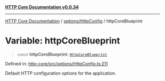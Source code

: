 [**HTTP Core Documentation v0.0.34**](../../../README.md)

***

[HTTP Core Documentation](../../../modules.md) / [options/HttpConfig](../README.md) / httpCoreBlueprint

# Variable: httpCoreBlueprint

> `const` **httpCoreBlueprint**: [`HttpCoreBlueprint`](../interfaces/HttpCoreBlueprint.md)

Defined in: [http-core/src/options/HttpConfig.ts:211](https://github.com/stonemjs/http-core/blob/eaa01dbfed8a1d56fab239821e27802dd54ab017/src/options/HttpConfig.ts#L211)

Default HTTP configuration options for the application.
